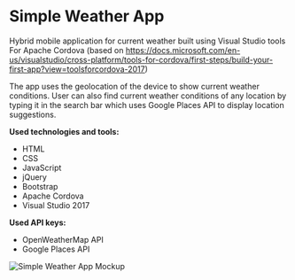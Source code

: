 # Simple Weather App
Hybrid mobile application for current weather built using Visual Studio tools For Apache Cordova 
(based on https://docs.microsoft.com/en-us/visualstudio/cross-platform/tools-for-cordova/first-steps/build-your-first-app?view=toolsforcordova-2017)

The app uses the geolocation of the device to show current weather conditions. User can also find current weather conditions of any location by typing it in the search bar which uses Google Places API to display location suggestions.

**Used technologies and tools:**
* HTML
* CSS
* JavaScript
* jQuery
* Bootstrap
* Apache Cordova
* Visual Studio 2017

**Used API keys:**
* OpenWeatherMap API
* Google Places API


![Simple Weather App Mockup](https://user-images.githubusercontent.com/79207184/115152039-c8772e80-a06f-11eb-820b-8ffabed97a8a.png)

